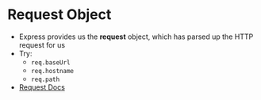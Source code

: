 # Request Object

* Express provides us the **request** object, which has parsed up the HTTP request for us
* Try:
  * `req.baseUrl`
  * `req.hostname`
  * `req.path`
* [Request Docs](https://expressjs.com/en/4x/api.html#req)
